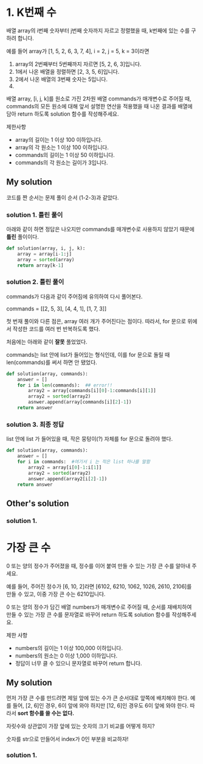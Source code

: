 # 1. K번째 수

배열 array의 i번째 숫자부터 j번째 숫자까지 자르고 정렬했을 때, k번째에 있는 수를 구하려 합니다.

예를 들어 array가 [1, 5, 2, 6, 3, 7, 4], i = 2, j = 5, k = 3이라면

1. array의 2번째부터 5번째까지 자르면 [5, 2, 6, 3]입니다.
2. 1에서 나온 배열을 정렬하면 [2, 3, 5, 6]입니다.
3. 2에서 나온 배열의 3번째 숫자는 5입니다.
4. 
배열 array, [i, j, k]를 원소로 가진 2차원 배열 commands가 매개변수로 주어질 때, commands의 모든 원소에 대해 앞서 설명한 연산을 적용했을 때 나온 결과를 배열에 담아 return 하도록 solution 함수를 작성해주세요.

제한사항
- array의 길이는 1 이상 100 이하입니다.
- array의 각 원소는 1 이상 100 이하입니다.
- commands의 길이는 1 이상 50 이하입니다.
- commands의 각 원소는 길이가 3입니다.

## My solution

코드를 짠 순서는 문제 풀이 순서 (1-2-3)과 같았다.

### solution 1. 틀린 풀이

아래와 같이 하면 정답은 나오지만 commands를 매개변수로 사용하지 않았기 때문에 **틀린** 풀이이다.

```python
def solution(array, i, j, k):
    array = array[i-1:j]
    array = sorted(array)
    return array[k-1]
```

### solution 2. 틀린 풀이

commands가 다음과 같이 주어짐에 유의하여 다시 풀어본다.

commands = [[2, 5, 3], [4, 4, 1], [1, 7, 3]]

첫 번재 풀이와 다른 점은, array 여러 개가 주어진다는 점이다. 따라서, for 문으로 위에서 작성한 코드를 여러 번 반복하도록 했다.

처음에는 아래와 같이 **잘못** 풀었었다. 

commands는 list 안에 list가 들어있는 형식인데, 이를 for 문으로 돌릴 때 len(commands)를 써서 하면 안 됐었다. 

```python 
def solution(array, commands):
    answer = []
    for i in len(commands):  ## error!!
        array2 = array[commands[i][0]-1:commands[i][1]]
        array2 = sorted(array2)
        asnwer.append(array[commands[i][2]-1])
    return answer
```

### solution 3. **최종 정답**

list 안에 list 가 들어있을 때, 작은 뭉텅이(?) 자체를 for 문으로 돌려야 했다.

```python
def solution(array, commands):
    answer = []
    for i in commands:  #여기서 i 는 작은 list 하나를 말함
        array2 = array[i[0]-1:i[1]]
        array2 = sorted(array2)
        answer.append(array2[i[2]-1])
    return answer
```


## Other's solution

### solution 1. 



# 가장 큰 수 

0 또는 양의 정수가 주어졌을 때, 정수를 이어 붙여 만들 수 있는 가장 큰 수를 알아내 주세요.

예를 들어, 주어진 정수가 [6, 10, 2]라면 [6102, 6210, 1062, 1026, 2610, 2106]를 만들 수 있고, 이중 가장 큰 수는 6210입니다.

0 또는 양의 정수가 담긴 배열 numbers가 매개변수로 주어질 때, 순서를 재배치하여 만들 수 있는 가장 큰 수를 문자열로 바꾸어 return 하도록 solution 함수를 작성해주세요.

제한 사항
- numbers의 길이는 1 이상 100,000 이하입니다.
- numbers의 원소는 0 이상 1,000 이하입니다.
- 정답이 너무 클 수 있으니 문자열로 바꾸어 return 합니다.


## My solution

먼저 가장 큰 수를 만드려면 제일 앞에 있는 수가 큰 순서대로 앞쪽에 배치해야 한다. 예를 들어, [2, 6]인 경우, 6이 앞에 와야 하지만 [12, 6]인 경우도 6이 앞에 와야 한다. 따라서 **sort 함수를 쓸 수는 없다.**

자릿수와 상관없이 가장 앞에 있는 숫자의 크기 비교를 어떻게 하지?

숫자를 str으로 만들어서 index가 0인 부분을 비교하자!

### solution 1. 


